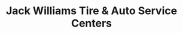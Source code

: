 ---
title: "Jack Williams Tire & Auto Service Centers"
url: /mount-pocono/jack-williams-tire-and-auto-service-centers/
shop: tyres
---